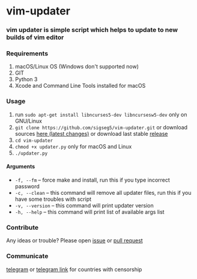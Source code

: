 # vim-updater
### vim updater is simple script which helps to update to new builds of vim editor 

### Requirements
1. macOS/Linux OS (Windows don't supported now)
2. GIT
3. Python 3
4. Xcode and Command Line Tools installed for macOS

### Usage
1. run `sudo apt-get install libncurses5-dev libncursesw5-dev` only on GNU/Linux
2. `git clone https://github.com/sigseg5/vim-updater.git`
or download sources [here (latest changes)](https://github.com/sigseg5/vim-updater/archive/master.zip) or download last stable [release](https://github.com/sigseg5/vim-updater/releases)
3. `cd vim-updater`
4. `chmod +x updater.py` only for macOS and Linux
5. `./updater.py`<br>
#### Arguments
* `-f, --fm` – force make and install, run this if you type incorrect password<br>
* `-c, --clean` – this command will remove all updater files, run this if you have some troubles with script<br>
* `-v, --version` –  this command will print updater version<br>
* `-h, --help` – this command will print list of available args list 

### Contribute
Any ideas or trouble? Please open [issue](https://github.com/sigseg5/vim-updater/issues) 
or [pull request](https://github.com/sigseg5/vim-updater/pulls) 

### Communicate
[telegram](https://t.me/kirill_nk) or 
[telegram link](https://tele.click/kirill_nk) for countries with censorship 
